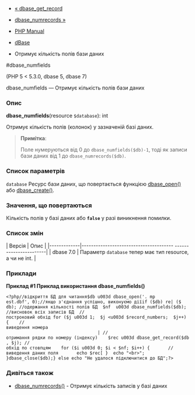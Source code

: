 - [« dbase_get_record](function.dbase-get-record.md)
- [dbase_numrecords »](function.dbase-numrecords.md)

- [PHP Manual](index.md)
- [dBase](ref.dbase.md)
- Отримує кількість полів бази даних

#dbase_numfields

(PHP 5 \< 5.3.0, dbase 5, dbase 7)

dbase_numfields — Отримує кількість полів бази даних

### Опис

**dbase_numfields**(resource `$database`): int

Отримує кількість полів (колонок) у зазначеній базі даних.

> **Примітка**:
>
> Поле нумеруються від 0 до `dbase_numfields($db)-1`, тоді як записи
> бази даних від 1 до `dbase_numrecords($db)`.

### Список параметрів

`database`
Ресурс бази даних, що повертається функцією
[dbase_open()](function.dbase-open.md) або
[dbase_create()](function.dbase-create.md).

### Значення, що повертаються

Кількість полів у базі даних або **`false`** у разі виникнення
помилки.

### Список змін

| Версія | Опис |
|-------------|--------------------------------------- -----------------------|
| dbase 7.0 | Параметр `database` тепер має тип resource, а чи не int. |

### Приклади

**Приклад #1 Приклад використання **dbase_numfields()****

` <?php//відкриття БД для читання$db u003d dbase_open('. mp est.dbf', 0);//якщо з'єднання успішно, виконуємо діїif ($db) re| ($ db); //одержання кількості полів БД  $nf  u003d dbase_numfields($db); //висновок всіх записів БД  //построковий обхід for ($j u003d 1;  $j <u003d $record_numbers;  $j++) {    //виведення номера                                                                                         | //отримання рядки по номеру (індексу)    $rec u003d dbase_get_record($db, $j); //обхід по стовпцям    for ($i u003d 0; $i < $nf; $i++) {       //виведення даних поля       echo $rec[ }  echo "<br>"; }dbase_close($db);} else echo "Не удалося підключитися до БД";?> `

### Дивіться також

- [dbase_numrecords()](function.dbase-numrecords.md) - Отримує
кількість записів у базі даних
